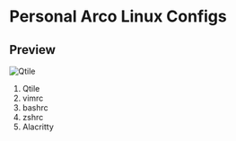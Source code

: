 # Personal Arco Linux Configs

## Preview

![Qtile](images/qtile-preview.png "Qtile Preview")

1. Qtile
2. vimrc
3. bashrc
4. zshrc
5. Alacritty

